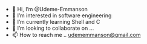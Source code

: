 - 👋 Hi, I’m @Udeme-Emmanson
- 👀 I’m interested in software engineering
- 🌱 I’m currently learning Shell and C
- 💞️ I’m looking to collaborate on ...
- 📫 How to reach me .. udememmanson@gmail.com

<!---
Udeme-Emmanson/Udeme-Emmanson is a ✨ special ✨ repository because its `README.md` (this file) appears on your GitHub profile.
You can click the Preview link to take a look at your changes.
--->
